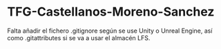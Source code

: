 # TFG-Castellanos-Moreno-Sanchez

Falta añadir el fichero .gitignore según se use Unity o Unreal Engine, así como .gitattributes si se va a usar el almacén LFS.
